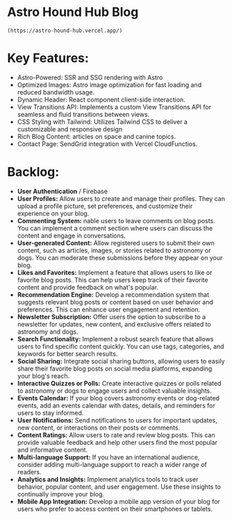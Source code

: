 # Astro Hound Hub Blog

```
(https://astro-hound-hub.vercel.app/)
```

# Key Features:

- Astro-Powered: SSR and SSG rendering with Astro
- Optimized Images: Astro image optimization for fast loading and reduced bandwidth usage.
- Dynamic Header: React component client-side interaction.
- View Transitions API: Implements a custom View Transitions API for seamless and fluid transitions between views.
- CSS Styling with Tailwind: Utilizes Tailwind CSS to deliver a customizable and responsive design
- Rich Blog Content: articles on space and canine topics.
- Contact Page: SendGrid integration with Vercel CloudFunctios.

# Backlog:
- **User Authentication** / Firebase
- **User Profiles:**
Allow users to create and manage their profiles. They can upload a profile picture, set preferences, and customize their experience on your blog.
- **Commenting System:** 
nable users to leave comments on blog posts. You can implement a comment section where users can discuss the content and engage in conversations.
- **User-generated Content:**
Allow registered users to submit their own content, such as articles, images, or stories related to astronomy or dogs. You can moderate these submissions before they appear on your blog.
- **Likes and Favorites:**
Implement a feature that allows users to like or favorite blog posts. This can help users keep track of their favorite content and provide feedback on what's popular.
- **Recommendation Engine:**
Develop a recommendation system that suggests relevant blog posts or content based on user behavior and preferences. This can enhance user engagement and retention.
- **Newsletter Subscription:**
Offer users the option to subscribe to a newsletter for updates, new content, and exclusive offers related to astronomy and dogs.
- **Search Functionality:**
Implement a robust search feature that allows users to find specific content quickly. You can use tags, categories, and keywords for better search results.
- **Social Sharing:**
Integrate social sharing buttons, allowing users to easily share their favorite blog posts on social media platforms, expanding your blog's reach.
- **Interactive Quizzes or Polls:**
Create interactive quizzes or polls related to astronomy or dogs to engage users and collect valuable insights.
- **Events Calendar:**
If your blog covers astronomy events or dog-related events, add an events calendar with dates, details, and reminders for users to stay informed.
- **User Notifications:**
Send notifications to users for important updates, new content, or interactions on their posts or comments.
- **Content Ratings:**
Allow users to rate and review blog posts. This can provide valuable feedback and help other users find the most popular and informative content.
- **Multi-language Support:**
If you have an international audience, consider adding multi-language support to reach a wider range of readers.
- **Analytics and Insights:**
Implement analytics tools to track user behavior, popular content, and user engagement. Use these insights to continually improve your blog.
- **Mobile App Integration:**
Develop a mobile app version of your blog for users who prefer to access content on their smartphones or tablets.



